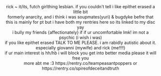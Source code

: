 <div align="center"> rick ~ it/its, futch girlthing lesbian. if you couldn't tell i like epithet erased a little bit</div>
<div align="center"> formerly anarcity, and i think i was soupmates(yuri) & bugdyke befre that
<br />
<div align="center"> this is mainly for pt but i have both my rentries here so its linked to my disc yay
<div align="center"> i bully my friends {affectionately} if if ur uncomfortable lmk! im not a psychic (i wish i was)
<div align="center"> if you like epithet erased TALK TO ME PLEASE. i am rabidly autistic about it. especially giovanni (mywife) and rick (me!!!!)
<div align="center"> if ur main interest is hh/hb i will block you get into better media please it will free you
<div align="center"> more abt me :3 https://rentry.co/teampeasantpoppers or https://rentry.co/spireofdeceitandtruth
